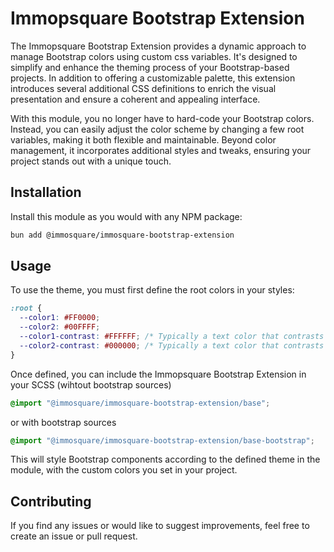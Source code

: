 # Immopsquare Bootstrap Extension

The Immopsquare Bootstrap Extension provides a dynamic approach to manage Bootstrap colors using custom css variables. It's designed to simplify and enhance the theming process of your Bootstrap-based projects. In addition to offering a customizable palette, this extension introduces several additional CSS definitions to enrich the visual presentation and ensure a coherent and appealing interface.

With this module, you no longer have to hard-code your Bootstrap colors. Instead, you can easily adjust the color scheme by changing a few root variables, making it both flexible and maintainable. Beyond color management, it incorporates additional styles and tweaks, ensuring your project stands out with a unique touch.


## Installation

Install this module as you would with any NPM package:

```bash
bun add @immosquare/immosquare-bootstrap-extension
```

## Usage

To use the theme, you must first define the root colors in your styles:

```css
:root {
  --color1: #FF0000;
  --color2: #00FFFF;
  --color1-contrast: #FFFFFF; /* Typically a text color that contrasts well with color1 */
  --color2-contrast: #000000; /* Typically a text color that contrasts well with color2 */
}
```


Once defined, you can include the Immopsquare Bootstrap Extension in your SCSS (wihtout bootstrap sources)

```scss
@import "@immosquare/immosquare-bootstrap-extension/base";
```

or with bootstrap sources

```scss
@import "@immosquare/immosquare-bootstrap-extension/base-bootstrap";
```

This will style Bootstrap components according to the defined theme in the module, with the custom colors you set in your project.


## Contributing

If you find any issues or would like to suggest improvements, feel free to create an issue or pull request.
